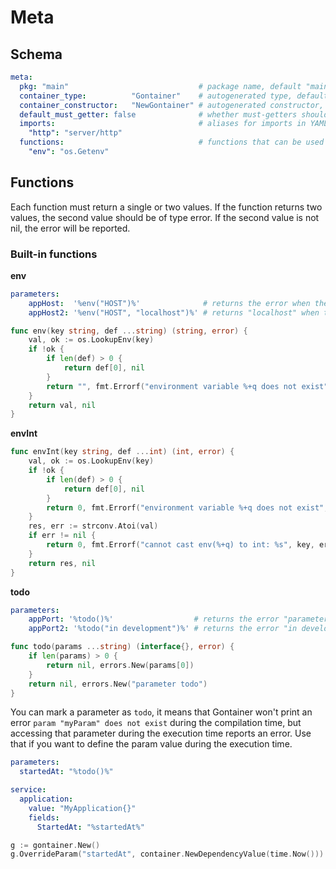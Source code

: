 # Meta

## Schema

```yaml
meta:
  pkg: "main"                             # package name, default "main"
  container_type:          "Gontainer"    # autogenerated type, default "Gontainer"
  container_constructor:   "NewGontainer" # autogenerated constructor, default "NewGontainer"
  default_must_getter: false              # whether must-getters should be auto-generated for services by default, default false
  imports:                                # aliases for imports in YAML, default empty
    "http": "server/http"
  functions:                              # functions that can be used in parameters
    "env": "os.Getenv"
```

## Functions

Each function must return a single or two values.
If the function returns two values, the second value should be of type error.
If the second value is not nil, the error will be reported.

### Built-in functions

**env**

```yaml
parameters:
    appHost:  '%env("HOST")%'              # returns the error when the env var does not exist
    appHost2: '%env("HOST", "localhost")%' # returns "localhost" when the env var does not exist
```

```go
func env(key string, def ...string) (string, error) {
    val, ok := os.LookupEnv(key)
    if !ok {
        if len(def) > 0 {
            return def[0], nil
        }
        return "", fmt.Errorf("environment variable %+q does not exist", key)
    }
    return val, nil
}
```

**envInt**

```go
func envInt(key string, def ...int) (int, error) {
    val, ok := os.LookupEnv(key)
    if !ok {
        if len(def) > 0 {
            return def[0], nil
        }
        return 0, fmt.Errorf("environment variable %+q does not exist", key)
    }
    res, err := strconv.Atoi(val)
    if err != nil {
        return 0, fmt.Errorf("cannot cast env(%+q) to int: %s", key, err.Error())
    }
    return res, nil
}
```
**todo**

```yaml
parameters:
    appPort: '%todo()%'                  # returns the error "parameter todo" always
    appPort2: '%todo("in development")%' # returns the error "in development" always
```

```go
func todo(params ...string) (interface{}, error) {
    if len(params) > 0 {
        return nil, errors.New(params[0])
    }
    return nil, errors.New("parameter todo")
}
```

You can mark a parameter as `todo`,
it means that Gontainer won't print an error `param "myParam" does not exist` during the compilation time,
but accessing that parameter during the execution time reports an error.
Use that if you want to define the param value during the execution time.

```yaml
parameters:
  startedAt: "%todo()%"

service:
  application:
    value: "MyApplication{}"
    fields:
      StartedAt: "%startedAt%"
```

```go
g := gontainer.New()
g.OverrideParam("startedAt", container.NewDependencyValue(time.Now()))
```
